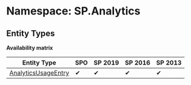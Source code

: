 # Namespace: SP.Analytics
## Entity Types

**Availability matrix**

Entity Type | SPO | SP 2019 | SP 2016 | SP 2013
----------|-----|---------|---------|--------
[AnalyticsUsageEntry](./EntityTypes/AnalyticsUsageEntry.md) | ✔ | ✔ | ✔ | ✔
